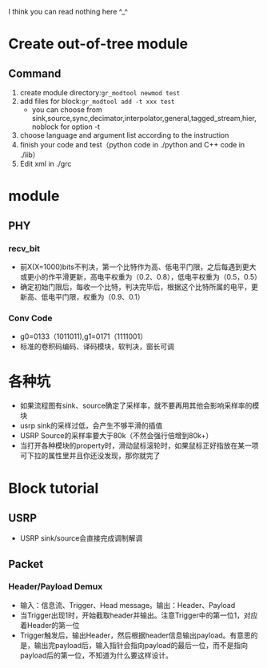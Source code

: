 I think you can read nothing here ^_^

# Create out-of-tree module

## Command

1. create module directory:`gr_modtool newmod test`
2. add files for block:`gr_modtool add -t xxx test`
    * you can choose from sink,source,sync,decimator,interpolator,general,tagged_stream,hier,noblock for option -t
3. choose language and argument list according to the instruction
4. finish your code and test（python code in ./python and C++ code in ./lib）
5. Edit xml in ./grc


# module

## PHY

### recv_bit

* 前X(X=1000)bits不判决，第一个比特作为高、低电平门限，之后每遇到更大或更小的作平滑更新，高电平权重为（0.2、0.8），低电平权重为（0.5，0.5）
* 确定初始门限后，每收一个比特，判决完毕后，根据这个比特所属的电平，更新高、低电平门限，权重为（0.9、0.1）

### Conv Code

* g0=0133（1011011),g1=0171（1111001）
* 标准的卷积码编码、译码模块，软判决，窗长可调

# 各种坑

* 如果流程图有sink、source确定了采样率，就不要再用其他会影响采样率的模块
* usrp sink的采样过低，会产生不够平滑的插值
* USRP Source的采样率要大于80k（不然会强行倍增到80k+）
* 当打开各种模块的property时，滑动鼠标滚轮时，如果鼠标正好指放在某一项可下拉的属性里并且你还没发现，那你就完了

# Block tutorial

## USRP

* USRP sink/source会直接完成调制解调

## Packet

### Header/Payload Demux

* 输入：信息流、Trigger、Head message。输出：Header、Payload
* 当Trigger出现1时，开始截取header并输出。注意Trigger中的第一位1，对应着Header的第一位
* Trigger触发后，输出Header，然后根据header信息输出payload。有意思的是，输出完payload后，输入指针会指向payload的最后一位，而不是指向payload后的第一位，不知道为什么要这样设计。